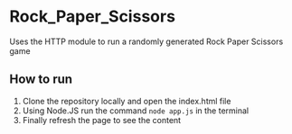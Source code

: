 # Rock_Paper_Scissors
Uses the HTTP module to run a randomly generated Rock Paper Scissors game

## How to run
1. Clone the repository locally and open the index.html file
2. Using Node.JS run the command ```node app.js``` in the terminal
3. Finally refresh the page to see the content
